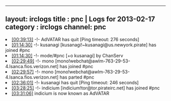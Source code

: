 
---
layout: irclogs
title : pnc | Logs for 2013-02-17
category : irclogs
channel: pnc
---
<li class="logitem"><a href="#00:39:13" name="00:39:13" class="time">[00:39:13]</a> -!- <span class="quit">AdVATAR</span> has quit [Ping timeout: 276 seconds] </li>
<li class="logitem"><a href="#01:14:30" name="01:14:30" class="time">[01:14:30]</a> -!- <span class="join">kusanagi</span> [kusanagi!~kusanagi@us.newyork.pirate] has joined #pnc </li>
<li class="logitem"><a href="#01:14:30" name="01:14:30" class="time">[01:14:30]</a> -!- mode/<span class="mode">#pnc</span> [+o kusanagi] by ChanServ </li>
<li class="logitem"><a href="#02:29:49" name="02:29:49" class="time">[02:29:49]</a> -!- <span class="join">mono</span> [mono!webchat@awlm-763-29-53-4.lsanca.fios.verizon.net] has joined #pnc </li>
<li class="logitem"><a href="#02:29:57" name="02:29:57" class="time">[02:29:57]</a> -!- <span class="part">mono</span> [mono!webchat@awlm-763-29-53-4.lsanca.fios.verizon.net] has parted #pnc </li>
<li class="logitem"><a href="#02:36:01" name="02:36:01" class="time">[02:36:01]</a> -!- <span class="quit">kusanagi</span> has quit [Ping timeout: 246 seconds] </li>
<li class="logitem"><a href="#03:28:25" name="03:28:25" class="time">[03:28:25]</a> -!- <span class="join">indicium</span> [indicium!tor@tor.pirateirc.net] has joined #pnc </li>
<li class="logitem"><a href="#03:31:06" name="03:31:06" class="time">[03:31:06]</a> <span class="nick">indicium</span> is now known as <span class="nick">AdVATAR</span> </li>


